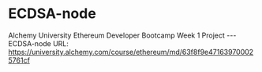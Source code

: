 # ECDSA-node
Alchemy University Ethereum Developer Bootcamp Week 1 Project --- ECDSA-node URL: https://university.alchemy.com/course/ethereum/md/63f8f9e471639700025761cf

